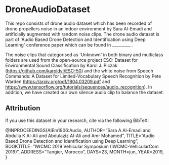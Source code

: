 # DroneAudioDataset

This repo consists of drone audio dataset which has been recorded of drone propellers noise in an indoor environment by Sara Al-Emadi and artificially augmented with random noise clips. The drone audio dataset is part of 'Audio Based Drone Detection and Identification using Deep Learning' conference paper which can be found in _________ . 

The noise clips that categorised as 'Unknown' in both binary and multiclass folders are used from the open-source project ESC: Dataset for Environmental Sound Classification by Karol J. Piczak (https://github.com/karoldvl/ESC-50) and the white noise from Speech Commands: A Dataset for Limited-Vocabulary Speech Recognition by Pete Warden (https://arxiv.org/pdf/1804.03209.pdf and https://www.tensorflow.org/tutorials/sequences/audio_recognition). In addition, we have created our own silence audio clip to balance the dataset.

## Attribution ##

If you use this dataset in your research, cite via the following BibTeX:

@INPROCEEDINGS{AlEm1906:Audio,
AUTHOR=”Sara A Al-Emadi and Abdulla K Al-Ali and Abdulaziz Al-Ali and Amr Mohamed”,
TITLE=”Audio Based Drone Detection and Identification using Deep Learning”,
BOOKTITLE=”IWCMC 2019 Vehicular Symposium (IWCMC-VehicularCom 2019)”,
ADDRESS=”Tangier, Morocco”,
DAYS=23,
MONTH=jun,
YEAR=2019,
}

